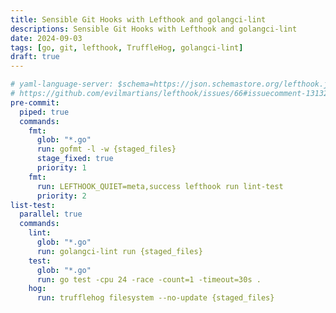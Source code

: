 ```yaml
---
title: Sensible Git Hooks with Lefthook and golangci-lint
descriptions: Sensible Git Hooks with Lefthook and golangci-lint
date: 2024-09-03
tags: [go, git, lefthook, TruffleHog, golangci-lint]
draft: true
---
```

<!--
https://github.com/golangci/golangci-lint/blob/master/docs/src/%40rocketseat/gatsby-theme-docs/src/components/logo.svg
https://github.com/evilmartians/lefthook/blob/master/logo_sign.svg
https://storage.googleapis.com/trufflehog-static-sources/pixel_pig.png
-->
```yml
# yaml-language-server: $schema=https://json.schemastore.org/lefthook.json
# https://github.com/evilmartians/lefthook/issues/66#issuecomment-1313279972
pre-commit:
  piped: true
  commands:
    fmt:
      glob: "*.go"
      run: gofmt -l -w {staged_files}
      stage_fixed: true
      priority: 1
    fmt:
      run: LEFTHOOK_QUIET=meta,success lefthook run lint-test
      priority: 2
list-test:
  parallel: true
  commands:
    lint:
      glob: "*.go"
      run: golangci-lint run {staged_files}
    test:
      glob: "*.go"
      run: go test -cpu 24 -race -count=1 -timeout=30s .
    hog:
      run: trufflehog filesystem --no-update {staged_files}
```
